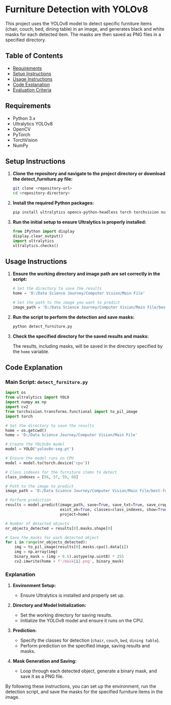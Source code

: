 # Furniture Detection with YOLOv8

This project uses the YOLOv8 model to detect specific furniture items (chair, couch, bed, dining table) in an image, and generates black and white masks for each detected item. The masks are then saved as PNG files in a specified directory.

## Table of Contents

- [Requirements](#requirements)
- [Setup Instructions](#setup-instructions)
- [Usage Instructions](#usage-instructions)
- [Code Explanation](#code-explanation)
- [Evaluation Criteria](#evaluation-criteria)

## Requirements

- Python 3.x
- Ultralytics YOLOv8
- OpenCV
- PyTorch
- TorchVision
- NumPy

## Setup Instructions

1. **Clone the repository and navigate to the project directory or download the detect_furniture.py file:**

   ```sh
   git clone <repository-url>
   cd <repository-directory>
   ```

2. **Install the required Python packages:**

   ```sh
   pip install ultralytics opencv-python-headless torch torchvision numpy
   ```

3. **Run the initial setup to ensure Ultralytics is properly installed:**

   ```python
   from IPython import display
   display.clear_output()
   import ultralytics
   ultralytics.checks()
   ```

## Usage Instructions

1. **Ensure the working directory and image path are set correctly in the script:**

   ```python
   # Set the directory to save the results
   home = 'D:/Data Science Journey/Computer Vision/Main File'

   # Set the path to the image you want to predict
   image_path = 'D:/Data Science Journey/Computer Vision/Main File/best-furniture-for-your-home-2022-section-1.jpg'
   ```

2. **Run the script to perform the detection and save masks:**

   ```sh
   python detect_furniture.py
   ```

3. **Check the specified directory for the saved results and masks:**

   The results, including masks, will be saved in the directory specified by the `home` variable.

## Code Explanation

### Main Script: `detect_furniture.py`

   ```python
   import os
   from ultralytics import YOLO
   import numpy as np
   import cv2
   from torchvision.transforms.functional import to_pil_image
   import torch

   # Set the directory to save the results
   home = os.getcwd()
   home = 'D:/Data Science Journey/Computer Vision/Main File'

   # Create the YOLOv8n model 
   model = YOLO('yolov8n-seg.pt')

   # Ensure the model runs on CPU
   model = model.to(torch.device('cpu'))

   # Class indexes for the furniture items to detect
   class_indexes = [56, 57, 59, 60]

   # Path to the image to predict
   image_path = 'D:/Data Science Journey/Computer Vision/Main File/best-furniture-for-your-home-2022-section-1.jpg'

   # Perform prediction
   results = model.predict(image_path, save=True, save_txt=True, save_crop=True,
                           exist_ok=True, classes=class_indexes, show=True,
                           project=home)

   # Number of detected objects
   nr_objects_detected = results[0].masks.shape[0]

   # Save the masks for each detected object
   for i in range(nr_objects_detected):
       img = to_pil_image(results[0].masks.cpu().data[i])
       img = np.array(img)
       binary_mask = (img > 0.5).astype(np.uint8) * 255
       cv2.imwrite(home + f'/mask{i}.png', binary_mask)
   ```

### Explanation

1. **Environment Setup:**
   - Ensure Ultralytics is installed and properly set up.

2. **Directory and Model Initialization:**
   - Set the working directory for saving results.
   - Initialize the YOLOv8 model and ensure it runs on the CPU.

3. **Prediction:**
   - Specify the classes for detection (`chair`, `couch`, `bed`, `dining table`).
   - Perform prediction on the specified image, saving results and masks.

4. **Mask Generation and Saving:**
   - Loop through each detected object, generate a binary mask, and save it as a PNG file.

By following these instructions, you can set up the environment, run the detection script, and save the masks for the specified furniture items in the image.
